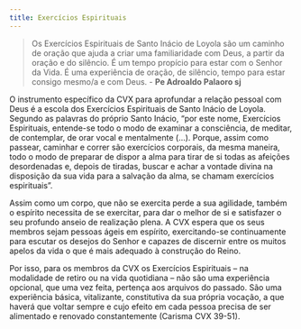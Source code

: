 ```yaml
---
title: Exercícios Espirituais
---
```


 > Os Exercícios Espirituais de Santo Inácio de Loyola são um caminho de oração que ajuda a criar uma familiaridade com Deus, a partir da oração e do silêncio. É um tempo propício para estar com o Senhor da Vida. É uma experiência de oração, de silêncio, tempo para estar consigo mesmo/a e com Deus. - **Pe Adroaldo Palaoro sj**

O instrumento específico da CVX para aprofundar a relação pessoal com Deus é a escola dos Exercícios Espirituais de Santo Inácio de Loyola. Segundo as palavras do próprio Santo Inácio, “por este nome, Exercícios Espirituais, entende-se todo o modo de examinar a consciência, de meditar, de contemplar, de orar vocal e mentalmente (…). Porque, assim como passear, caminhar e correr são exercícios corporais, da mesma maneira, todo o modo de preparar de dispor a alma para tirar de si todas as afeições desordenadas e, depois de tiradas, buscar e achar a vontade divina na disposição da sua vida para a salvação da alma, se chamam exercícios espirituais”.

Assim como um corpo, que não se exercita perde a sua agilidade, também o espírito necessita de se exercitar, para dar o melhor de si e satisfazer o seu profundo anseio de realização plena. A CVX espera que os seus membros sejam pessoas ágeis em espírito, exercitando-se continuamente para escutar os desejos do Senhor e capazes de discernir entre os muitos apelos da vida o que é mais adequado à construção do Reino.

Por isso, para os membros da CVX os Exercícios Espirituais – na modalidade de retiro ou na vida quotidiana – não são uma experiência opcional, que uma vez feita, pertença aos arquivos do passado. São uma experiência básica, vitalizante, constitutiva da sua própria vocação, a que haverá que voltar sempre e cujo efeito em cada pessoa precisa de ser alimentado e renovado constantemente (Carisma CVX 39-51).